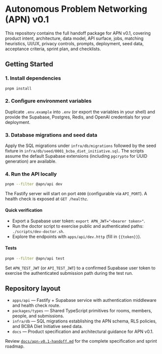# Autonomous Problem Networking (APN) v0.1

This repository contains the full handoff package for APN v0.1, covering product intent, architecture, data model, API surface, jobs, matching heuristics, UI/UX, privacy controls, prompts, deployment, seed data, acceptance criteria, sprint plan, and checklists.

## Getting Started

### 1. Install dependencies

```bash
pnpm install
```

### 2. Configure environment variables

Duplicate `.env.example` into `.env` (or export the variables in your shell) and provide the Supabase, Postgres, Redis, and OpenAI credentials for your deployment.

### 3. Database migrations and seed data

Apply the SQL migrations under `infra/db/migrations` followed by the seed fixture in `infra/db/seed/0001_bcba_diet_initiative.sql`. The scripts assume the default Supabase extensions (including `pgcrypto` for UUID generation) are available.

### 4. Run the API locally

```bash
pnpm --filter @apn/api dev
```

The Fastify server will start on port `4000` (configurable via `API_PORT`). A health check is exposed at `GET /healthz`.

#### Quick verification

- Export a Supabase user token: `export APN_JWT="<bearer token>"`.
- Run the doctor script to exercise public and authenticated paths: `./scripts/dev-doctor.sh`.
- Explore the endpoints with `apps/api/dev.http` (fill in `{{token}}`).

#### Tests

```bash
pnpm --filter @apn/api test
```

Set `APN_TEST_JWT` (or `API_TEST_JWT`) to a confirmed Supabase user token to exercise the authenticated submission path during the test run.

## Repository layout

- `apps/api` — Fastify + Supabase service with authentication middleware and health check route.
- `packages/types` — Shared TypeScript primitives for rooms, members, people, and submissions.
- `infra/db` — SQL migrations establishing the APN schema, RLS policies, and BCBA Diet Initiative seed data.
- `docs` — Product specification and architectural guidance for APN v0.1.

Review [`docs/apn-v0.1-handoff.md`](docs/apn-v0.1-handoff.md) for the complete specification and sprint roadmap.
